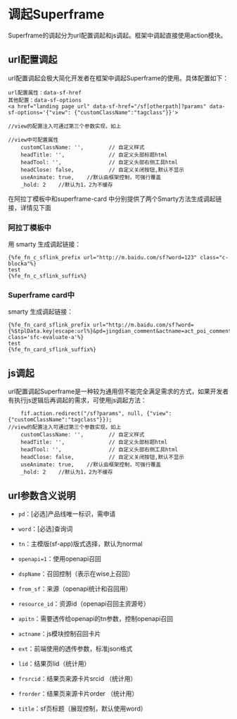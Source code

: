 # 调起Superframe

Superframe的调起分为url配置调起和js调起。框架中调起直接使用action模块。

## url配置调起

url配置调起会极大简化开发者在框架中调起Superframe的使用。具体配置如下：

```
url配置属性：data-sf-href
其他配置：data-sf-options
<a href="landing page url" data-sf-href="/sf[otherpath]?params" data-sf-options='{"view": {"customClassName":"tagclass"}}'>

//view的配置注入可通过第三个参数实现，如上

//view中可配置属性
    customClassName: '',        // 自定义样式
    headTitle: '',              // 自定义头部标题html
    headTool: '',               // 自定义头部右侧工具html
    headClose: false,           // 自定义关闭按钮,默认不显示
    useAnimate: true,    //默认由框架控制，可强行覆盖
    _hold: 2    //默认为1，2为不缓存

```

在阿拉丁模板中和superframe-card 中分别提供了两个Smarty方法生成调起链接，详情见下面

### 阿拉丁模板中

用 smarty 生成调起链接：
```
{%fe_fn_c_sflink_prefix url="http://m.baidu.com/sf?word=123" class="c-blocka"%}
test
{%fe_fn_c_sflink_suffix%}
```

### Superframe card中

smarty 生成调起链接：
```
{%fe_fn_card_sflink_prefix url="http://m.baidu.com/sf?word={%$tplData.key|escape:url%}&pd=jingdian_comment&actname=act_poi_comments&title=" class='sfc-evaluate-a'%}
test
{%fe_fn_card_sflink_suffix%}
```

## js调起

url配置调起Superframe是一种较为通用但不能完全满足需求的方式，如果开发者有执行js逻辑后再调起的需求，可使用js调起方法：

```
    fif.action.redirect("/sf?params", null, {"view":{"customClassName":"tagclass"}});
//view的配置注入可通过第三个参数实现，如上
    customClassName: '',        // 自定义样式
    headTitle: '',              // 自定义头部标题html
    headTool: '',               // 自定义头部右侧工具html
    headClose: false,           // 自定义关闭按钮,默认不显示
    useAnimate: true,    //默认由框架控制，可强行覆盖
    _hold: 2    //默认为1，2为不缓存

```


## url参数含义说明

* `pd`：[必选]产品线唯一标识，需申请
* `word`：[必选]查询词
* `tn`：主模版(sf-app)版式选择，默认为normal

* `openapi=1`：使用openapi召回
* `dspName`：召回控制（表示在wise上召回）
* `from_sf`：来源（openapi统计和召回用）
* `resource_id`：资源id（openapi召回主资源号）
* `apitn`：需要透传给openapi的tn参数，控制openapi召回

* `actname`：js模块控制召回卡片
* `ext`：前端使用的透传参数，标准json格式

* `lid`：结果页lid（统计用）
* `frsrcid`：结果页来源卡片srcid （统计用）
* `frorder`：结果页来源卡片order （统计用）
* `title`：sf页标题（展现控制，默认使用word）
